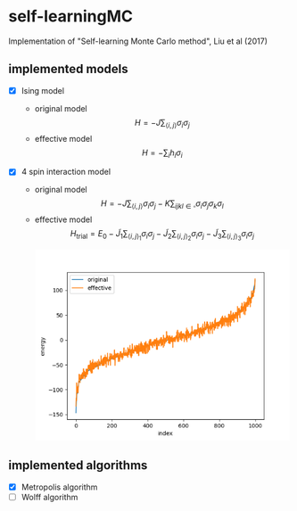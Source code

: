 # self-learningMC

Implementation of "Self-learning Monte Carlo method", Liu et al (2017)

## implemented models

- [x] Ising model

  - original model
    $$H = -J \sum_{\langle i, j \rangle} \sigma_i \sigma_j$$
  - effective model
    $$H = - \sum_i h_i \sigma_i $$

- [x] 4 spin interaction model

  - original model
    $$H = -J \sum_{\langle i, j \rangle} \sigma_i \sigma_j - K \sum_{ijkl\in \square} \sigma_i \sigma_j \sigma_k \sigma_l$$
  - effective model  
    $$H_{\mathrm{trial}} = E_0- \tilde J_1 \sum_{\langle i, j \rangle_1} \sigma_i \sigma_j - \tilde J_2\sum_{\langle i, j \rangle_2} \sigma_i\sigma_j - \tilde J_3\sum_{\langle i, j \rangle_3}\sigma_i\sigma_j$$
    <p align="center">
      <img src="https://github.com/misawann/self-learningMC/blob/main/images/4spin_interaction_sorted_energy.png"/>
    </p>

## implemented algorithms

- [x] Metropolis algorithm
- [ ] Wolff algorithm
